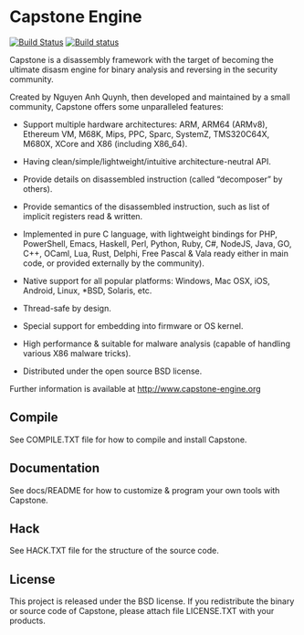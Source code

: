 Capstone Engine
===============

[![Build Status](https://travis-ci.org/aquynh/capstone.svg?branch=next)](https://travis-ci.org/aquynh/capstone)
[![Build status](https://ci.appveyor.com/api/projects/status/a4wvbn89wu3pinas/branch/next?svg=true)](https://ci.appveyor.com/project/aquynh/capstone/branch/next)

Capstone is a disassembly framework with the target of becoming the ultimate
disasm engine for binary analysis and reversing in the security community.

Created by Nguyen Anh Quynh, then developed and maintained by a small community,
Capstone offers some unparalleled features:

- Support multiple hardware architectures: ARM, ARM64 (ARMv8), Ethereum VM, M68K,
  Mips, PPC, Sparc, SystemZ, TMS320C64X, M680X, XCore and X86 (including X86_64).

- Having clean/simple/lightweight/intuitive architecture-neutral API.

- Provide details on disassembled instruction (called “decomposer” by others).

- Provide semantics of the disassembled instruction, such as list of implicit
  registers read & written.

- Implemented in pure C language, with lightweight bindings for PHP, PowerShell,
  Emacs, Haskell, Perl, Python, Ruby, C#, NodeJS, Java, GO, C++, OCaml, Lua,
  Rust, Delphi, Free Pascal & Vala ready either in main code, or provided
  externally by the community).

- Native support for all popular platforms: Windows, Mac OSX, iOS, Android,
  Linux, *BSD, Solaris, etc.

- Thread-safe by design.

- Special support for embedding into firmware or OS kernel.

- High performance & suitable for malware analysis (capable of handling various
  X86 malware tricks).

- Distributed under the open source BSD license.

Further information is available at http://www.capstone-engine.org


Compile
-------

See COMPILE.TXT file for how to compile and install Capstone.


Documentation
-------------

See docs/README for how to customize & program your own tools with Capstone.


Hack
----

See HACK.TXT file for the structure of the source code.


License
-------

This project is released under the BSD license. If you redistribute the binary
or source code of Capstone, please attach file LICENSE.TXT with your products.
